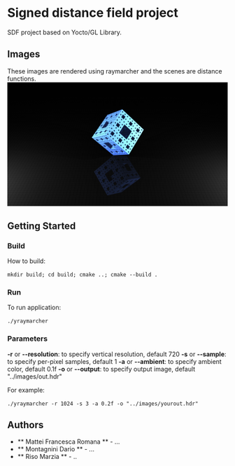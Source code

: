 # Signed distance field project

SDF project based on Yocto/GL Library.




## Images
These images are rendered using raymarcher and the scenes are distance functions.
![Image](Images/out_menger_sponge.png)

## Getting Started

### Build
How to build:
``` shell
mkdir build; cd build; cmake ..; cmake --build .
```

### Run
To run application:
``` shell
./yraymarcher
```

### Parameters
**-r** or **--resolution**: to specify vertical resolution, default 720
**-s** or **--sample**: to specify per-pixel samples, default 1
**-a** or **--ambient**: to specify ambient color, default 0.1f
**-o** or **--output**: to specify output image, default "../images/out.hdr"

For example:
``` shell
./yraymarcher -r 1024 -s 3 -a 0.2f -o "../images/yourout.hdr"
```

## Authors
* ** Mattei Francesca Romana ** - ...
* ** Montagnini Dario ** - ...
* ** Riso Marzia ** - ..